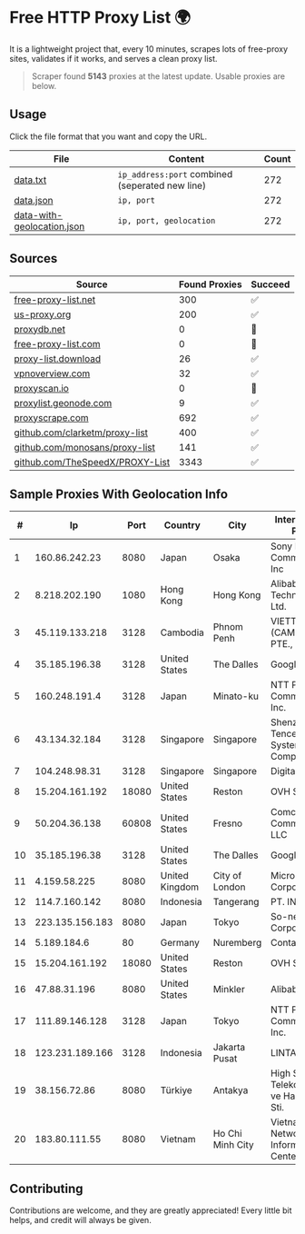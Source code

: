 
# Free HTTP Proxy List 🌍

It is a lightweight project that, every 10 minutes, scrapes lots of free-proxy sites, validates if it works, and serves a clean proxy list.


> Scraper found **5143** proxies at the latest update. Usable proxies are below.

## Usage

Click the file format that you want and copy the URL.


|File|Content|Count|
|----|-------|-----|
|[data.txt](https://raw.githubusercontent.com/themiralay/Proxy-List-World/master/data.txt)|`ip_address:port` combined (seperated new line)|272|
|[data.json](https://raw.githubusercontent.com/themiralay/Proxy-List-World/master/data.json)|`ip, port`|272|
|[data-with-geolocation.json](https://raw.githubusercontent.com/themiralay/Proxy-List-World/master/data-with-geolocation.json)|`ip, port, geolocation`|272|

## Sources

|Source|Found Proxies|Succeed|
|------|-------------|-------|
|[free-proxy-list.net](https://free-proxy-list.net)|300|✅|
|[us-proxy.org](https://www.us-proxy.org)|200|✅|
|[proxydb.net](http://proxydb.net)|0|🚫|
|[free-proxy-list.com](https://free-proxy-list.com/?page=&port=&type%5B%5D=http&type%5B%5D=https&up_time=0&search=Search)|0|🚫|
|[proxy-list.download](https://www.proxy-list.download/HTTP)|26|✅|
|[vpnoverview.com](https://vpnoverview.com/privacy/anonymous-browsing/free-proxy-servers)|32|✅|
|[proxyscan.io](https://www.proxyscan.io)|0|🚫|
|[proxylist.geonode.com](https://proxylist.geonode.com/api/proxy-list?limit=300&page=1&sort_by=lastChecked&sort_type=desc&protocols=http,https)|9|✅|
|[proxyscrape.com](https://api.proxyscrape.com/v2/?request=displayproxies&protocol=http&timeout=10000&country=all&ssl=all&anonymity=all)|692|✅|
|[github.com/clarketm/proxy-list](https://raw.githubusercontent.com/clarketm/proxy-list/master/proxy-list-raw.txt)|400|✅|
|[github.com/monosans/proxy-list](https://raw.githubusercontent.com/monosans/proxy-list/main/proxies/http.txt)|141|✅|
|[github.com/TheSpeedX/PROXY-List](https://raw.githubusercontent.com/TheSpeedX/PROXY-List/master/http.txt)|3343|✅|


## Sample Proxies With Geolocation Info

|#|Ip|Port|Country|City|Internet Service Provider|
|-|--|----|-------|----|-------------------------|
|1|160.86.242.23|8080|Japan|Osaka|Sony Network Communications Inc|
|2|8.218.202.190|1080|Hong Kong|Hong Kong|Alibaba (US) Technology Co., Ltd.|
|3|45.119.133.218|3128|Cambodia|Phnom Penh|VIETTEL (CAMBODIA) PTE., LTD|
|4|35.185.196.38|3128|United States|The Dalles|Google LLC|
|5|160.248.191.4|3128|Japan|Minato-ku|NTT PC Communications, Inc.|
|6|43.134.32.184|3128|Singapore|Singapore|Shenzhen Tencent Computer Systems Company Limited|
|7|104.248.98.31|3128|Singapore|Singapore|DigitalOcean, LLC|
|8|15.204.161.192|18080|United States|Reston|OVH SAS|
|9|50.204.36.138|60808|United States|Fresno|Comcast Cable Communications, LLC|
|10|35.185.196.38|3128|United States|The Dalles|Google LLC|
|11|4.159.58.225|8080|United Kingdom|City of London|Microsoft Corporation|
|12|114.7.160.142|8080|Indonesia|Tangerang|PT. INDOSAT Tbk|
|13|223.135.156.183|8080|Japan|Tokyo|So-net Corporation|
|14|5.189.184.6|80|Germany|Nuremberg|Contabo GmbH|
|15|15.204.161.192|18080|United States|Reston|OVH SAS|
|16|47.88.31.196|8080|United States|Minkler|Alibaba.com LLC|
|17|111.89.146.128|3128|Japan|Tokyo|NTT PC Communications, Inc.|
|18|123.231.189.166|3128|Indonesia|Jakarta Pusat|LINTASARTA|
|19|38.156.72.86|8080|Türkiye|Antakya|High Speed Telekomunikasyon ve Hab. Hiz. Ltd. Sti.|
|20|183.80.111.55|8080|Vietnam|Ho Chi Minh City|Vietnam Internet Network Information Center|



## Contributing

Contributions are welcome, and they are greatly appreciated! Every
little bit helps, and credit will always be given.

